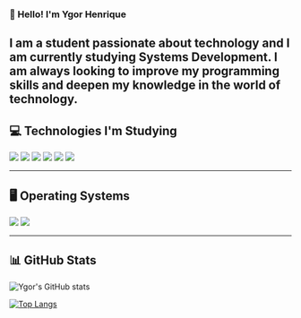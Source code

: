 ### 👋 Hello! I'm Ygor Henrique

I am a student passionate about technology and I am currently studying Systems Development. I am always looking to improve my programming skills and deepen my knowledge in the world of technology.
---

## 💻 Technologies I'm Studying

<div style="display: inline-block">
  <img src="https://img.shields.io/badge/HTML5-E34F26?style=for-the-badge&logo=html5&logoColor=white" />
  <img src="https://img.shields.io/badge/CSS3-1572B6?style=for-the-badge&logo=css3&logoColor=white" />
  <img src="https://img.shields.io/badge/JavaScript-F7DF1E?style=for-the-badge&logo=javascript&logoColor=black" />
  <img src="https://img.shields.io/badge/TypeScript-3178C6?style=for-the-badge&logo=typescript&logoColor=white" />
  <img src="https://img.shields.io/badge/React-20232A?style=for-the-badge&logo=react&logoColor=61DAFB" />
  <img src="https://img.shields.io/badge/Node.js-339933?style=for-the-badge&logo=nodedotjs&logoColor=white" />
</div>

---

## 🖥️ Operating Systems

<div style="display: inline-block">
  <img src="https://img.shields.io/badge/Linux-FCC624?style=for-the-badge&logo=linux&logoColor=black" />
  <img src="https://img.shields.io/badge/Windows-0078D6?style=for-the-badge&logo=windows&logoColor=white" />
</div>

---

## 📊 GitHub Stats

![Ygor's GitHub stats](https://github-readme-stats.vercel.app/api?username=ygorhslima&show_icons=true&theme=transparent)

[![Top Langs](https://github-readme-stats.vercel.app/api/top-langs/?username=ygorhslima&layout=compact&theme=transparent)](https://github.com/anuraghazra/github-readme-stats)
